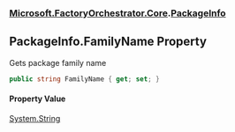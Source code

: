 ### [Microsoft.FactoryOrchestrator.Core](Microsoft_FactoryOrchestrator_Core.md 'Microsoft.FactoryOrchestrator.Core').[PackageInfo](Microsoft_FactoryOrchestrator_Core_PackageInfo.md 'Microsoft.FactoryOrchestrator.Core.PackageInfo')
## PackageInfo.FamilyName Property
Gets package family name  
```csharp
public string FamilyName { get; set; }
```
#### Property Value
[System.String](https://docs.microsoft.com/en-us/dotnet/api/System.String 'System.String')
